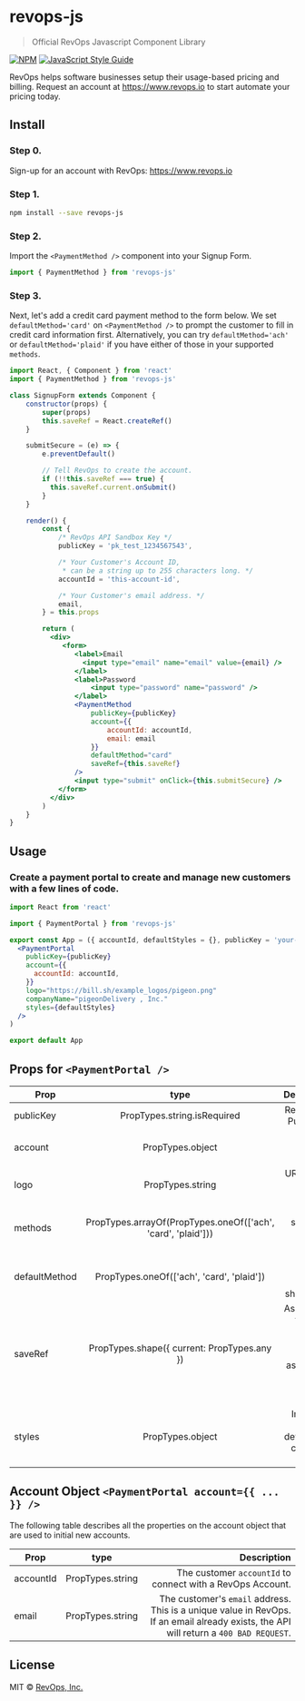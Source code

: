
# revops-js

> Official RevOps Javascript Component Library

[![NPM](https://img.shields.io/npm/v/revops-js.svg)](https://www.npmjs.com/package/revops-js) [![JavaScript Style Guide](https://img.shields.io/badge/code_style-standard-brightgreen.svg)](https://standardjs.com)

RevOps helps software businesses setup their usage-based pricing and billing. Request an account at https://www.revops.io to start automate your pricing today.

## Install

### Step 0.
Sign-up for an account with RevOps: https://www.revops.io

### Step 1.
```bash
npm install --save revops-js
```

### Step 2.

Import the `<PaymentMethod />` component into your Signup Form.
```jsx
import { PaymentMethod } from 'revops-js'
```

### Step 3.

Next, let's add a credit card payment method to the form below. We set `defaultMethod='card'` on `<PaymentMethod />` to prompt the customer to fill in credit card information first. Alternatively, you can try `defaultMethod='ach'` or `defaultMethod='plaid'` if you have either of those in your supported `methods`.

```jsx
import React, { Component } from 'react'
import { PaymentMethod } from 'revops-js'

class SignupForm extends Component {
	constructor(props) {
		super(props)
		this.saveRef = React.createRef()
	}

	submitSecure = (e) => {
		e.preventDefault()

		// Tell RevOps to create the account.
	    if (!!this.saveRef === true) {
	      this.saveRef.current.onSubmit()
	    }
	}

	render() {
		const {
			/* RevOps API Sandbox Key */
			publicKey = 'pk_test_1234567543',

			/* Your Customer's Account ID,
			 * can be a string up to 255 characters long. */
			accountId = 'this-account-id',

			/* Your Customer's email address. */
			email,
		} = this.props

		return (
		  <div>
			 <form>
				<label>Email
				  <input type="email" name="email" value={email} />
				</label>
				<label>Password
					<input type="password" name="password" />
				</label>
				<PaymentMethod
					publicKey={publicKey}
					account={{
						accountId: accountId,
						email: email
					}}
					defaultMethod="card"
					saveRef={this.saveRef}
				/>
				<input type="submit" onClick={this.submitSecure} />
			</form>
		  </div>
		)
	}
}
```

## Usage

### Create a payment portal to create and manage new customers with a few lines of code.

```jsx
import React from 'react'

import { PaymentPortal } from 'revops-js'

export const App = ({ accountId, defaultStyles = {}, publicKey = 'your-public-api-key' }) => (
  <PaymentPortal
    publicKey={publicKey}
    account={{
      accountId: accountId,
    }}
    logo="https://bill.sh/example_logos/pigeon.png"
    companyName="pigeonDelivery , Inc."
    styles={defaultStyles}
  />
)

export default App
```

## Props for `<PaymentPortal />`

| Prop     |      type      |  Description |
|----------|:--------------:|-------------:|
| publicKey |  PropTypes.string.isRequired | RevOps API Public Key. |
| account |    PropTypes.object   |  Initial account object to. |
| logo | PropTypes.string | URL to your company logo |
| methods | PropTypes.arrayOf(PropTypes.oneOf(['ach', 'card', 'plaid'])) | List of supported payment methods.
| defaultMethod | PropTypes.oneOf(['ach', 'card', 'plaid']) | The payment method shown first.
| saveRef | PropTypes.shape({ current: PropTypes.any }) | Assign a ref to add an external save button. If assigned, it will hide built-in buttons.
| styles | PropTypes.object | Inelin CSS Style definition to customize the form.



## Account Object `<PaymentPortal account={{ ... }} />`

The following table describes all the properties on the account object that are used
to initial new accounts.

| Prop     |      type      |  Description |
|----------|:--------------:|-------------:|
| accountId |    PropTypes.string   |  The customer `accountId` to connect with a RevOps Account. |
| email | PropTypes.string | The customer's `email` address. This is a unique value in RevOps. If an email already exists, the API will return a `400 BAD REQUEST`.


## License

MIT © [RevOps, Inc.](https://revops.io)
